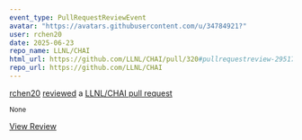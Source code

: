 ```yaml
---
event_type: PullRequestReviewEvent
avatar: "https://avatars.githubusercontent.com/u/34784921?"
user: rchen20
date: 2025-06-23
repo_name: LLNL/CHAI
html_url: https://github.com/LLNL/CHAI/pull/320#pullrequestreview-2951745121
repo_url: https://github.com/LLNL/CHAI
---
```


<a href='https://github.com/rchen20' target='_blank'>rchen20</a> <a href='https://github.com/LLNL/CHAI/pull/320#pullrequestreview-2951745121' target='_blank'>reviewed</a> a <a href='https://github.com/LLNL/CHAI/pull/320' target='_blank'>LLNL/CHAI pull request</a>

<small>None</small>

<a href='https://github.com/LLNL/CHAI/pull/320#pullrequestreview-2951745121' target='_blank'>View Review</a>